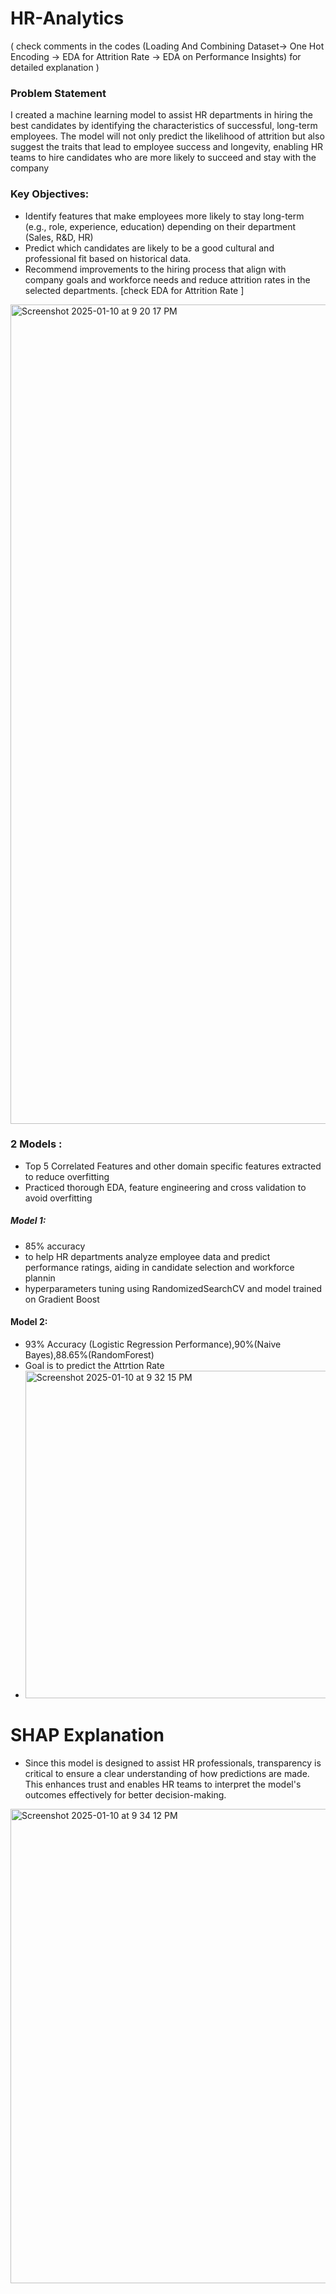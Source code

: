 # HR-Analytics
( check comments in the codes (Loading And Combining Dataset-> One Hot Encoding -> EDA for Attrition Rate -> EDA on Performance Insights) for detailed explanation )
### Problem Statement
I created a machine learning model to assist HR departments in hiring the best candidates by identifying the characteristics of successful, long-term employees. The model will not only predict the likelihood of attrition but also suggest the traits that lead to employee success and longevity, enabling HR teams to hire candidates who are more likely to succeed and stay with the company

### Key Objectives:

- Identify features that make employees more likely to stay long-term (e.g., role, experience, education) depending on their department (Sales, R&D, HR)
- Predict which candidates are likely to be a good cultural and professional fit based on historical data.
- Recommend improvements to the hiring process that align with company goals and workforce needs and reduce attrition rates in the selected departments. [check EDA for Attrition Rate ] 


<img width="1311" alt="Screenshot 2025-01-10 at 9 20 17 PM" src="https://github.com/user-attachments/assets/5ea92fb6-1c9e-4b1a-b0d9-60e74dac113b" />

### 2 Models : 
- Top 5 Correlated Features and other domain specific features extracted to reduce overfitting
- Practiced thorough EDA, feature engineering and cross validation to avoid overfitting
##### Model 1:
- 85% accuracy
- to help HR departments analyze employee data and predict performance ratings, aiding in candidate selection and workforce plannin
- hyperparameters tuning using RandomizedSearchCV and model trained on Gradient Boost

#### Model 2: 
- 93% Accuracy (Logistic Regression Performance),90%(Naive Bayes),88.65%(RandomForest)
- Goal is to predict the Attrtion Rate
- <img width="524" alt="Screenshot 2025-01-10 at 9 32 15 PM" src="https://github.com/user-attachments/assets/aa6a78dc-0922-481c-8a39-465d7e3ce79c" />

# SHAP Explanation
- Since this model is designed to assist HR professionals, transparency is critical to ensure a clear understanding of how predictions are made. This enhances trust and enables HR teams to interpret the model's outcomes effectively for better decision-making.

<img width="759" alt="Screenshot 2025-01-10 at 9 34 12 PM" src="https://github.com/user-attachments/assets/b7e41fd1-b78d-42ce-aaeb-94688a92425d" />

